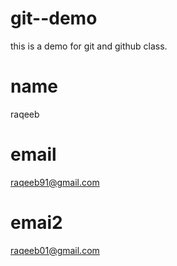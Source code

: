 # git--demo

this is a demo for git and github class.

# name

raqeeb

# email

raqeeb91@gmail.com

# emai2

raqeeb01@gmail.com
